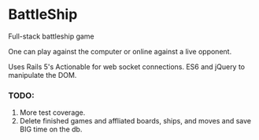 # BattleShip

Full-stack battleship game

One can play against the computer or online against a live opponent.

Uses Rails 5's Actionable for web socket connections.
ES6 and jQuery to manipulate the DOM.

### TODO:

1. More test coverage.
2. Delete finished games and affliated boards, ships, and moves and save BIG time on the db.
